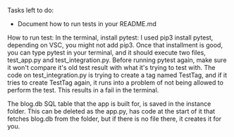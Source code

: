 Tasks left to do: 
- Document how to run tests in your README.md

How to run test: 
In the terminal, install pytest:
I used pip3 install pytest, depending on VSC, you might not add pip3.
Once that installment is good, you can type pytest in your terminal, and it should execute two files, test_app.py and test_integration.py. 
Before running pytest again, make sure it won't compare it's old test result with what it's trying to test with. The code on test_integration.py is trying to create a tag named TestTag, and if it tries to create TestTag again, it runs into a problem of not being allowed to perform the test. This results in a fail in the terminal.

The blog.db SQL table that the app is built for, is saved in the instance folder. This can be deleted as the app.py, has code at the start of it that fetches blog.db from the folder, but if there is no file there, it creates it for you.